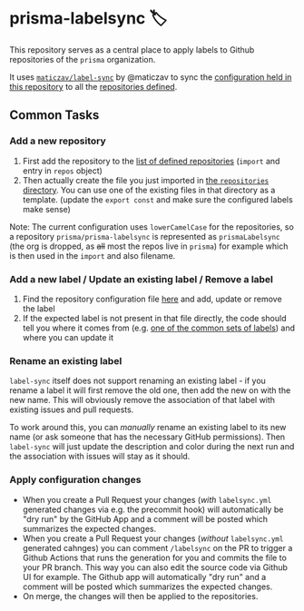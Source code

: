 # prisma-labelsync 🏷

This repository serves as a central place to apply labels to Github repositories of the `prisma` organization.

It uses [`maticzav/label-sync`](https://github.com/maticzav/label-sync) by @maticzav to sync the [configuration held in this repository](https://github.com/prisma/prisma-labelsync/tree/master/src/repositories) to all the [repositories defined](https://github.com/prisma/prisma-label-sync/blob/master/src/main.ts).

## Common Tasks

### Add a new repository

1. First add the repository to the [list of defined repositories](https://github.com/prisma/prisma-label-sync/blob/master/src/main.ts) (`import` and entry in `repos` object)
1. Then actually create the file you just imported in [the `repositories` directory](https://github.com/prisma/prisma-label-sync/tree/master/src/repositories). You can use one of the existing files in that directory as a template. (update the `export const` and make sure the configured labels make sense)

Note: The current configuration uses `lowerCamelCase` for the repositories, so a repository `prisma/prisma-labelsync` is represented as `prismaLabelsync` (the org is dropped, as ~~all~~ most the repos live in `prisma`) for example which is then used in the `import` and also filename.

### Add a new label / Update an existing label / Remove a label

1. Find the repository configuration file [here](https://github.com/prisma/prisma-label-sync/tree/master/src/repositories) and add, update or remove the label
1. If the expected label is not present in that file directly, the code should tell you where it comes from (e.g. [one of the common sets of labels](https://github.com/prisma/prisma-label-sync/tree/master/src/common)) and where you can update it

### Rename an existing label

`label-sync` itself does not support renaming an existing label - if you rename a label it will first remove the old one, then add the new on with the new name. This will obviously remove the association of that label with existing issues and pull requests.

To work around this, you can _manually_ rename an existing label to its new name (or ask someone that has the necessary GitHub permissions). Then `label-sync` will just update the description and color during the next run and the association with issues will stay as it should.

### Apply configuration changes

- When you create a Pull Request your changes (_with_ `labelsync.yml` generated changes via e.g. the precommit hook) will automatically be "dry run" by the GitHub App and a comment will be posted which summarizes the expected changes. 
- When you create a Pull Request your changes (_without_ `labelsync.yml` generated cahnges) you can comment `/labelsync` on the PR to trigger a Github Actions that runs the generation for you and commits the file to your PR branch. This way you can also edit the source code via Github UI for example. The Github app will automatically "dry run"  and a comment will be posted which summarizes the expected changes. 
- On merge, the changes will then be applied to the repositories.
